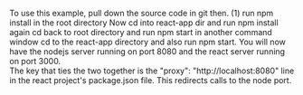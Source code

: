 To use this example, pull down the source code in git then.
(1) run npm install in the root directory
Now cd into react-app dir and run npm install again
cd back to root directory and run npm start
in another command window cd to the react-app directory and also run npm start.
You will now have the nodejs server running on port 8080 and the react server running on port 3000.  
The key that ties the two together is the   "proxy": "http://localhost:8080" line in the react project's package.json file.  This redirects calls to the node port.
